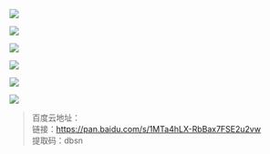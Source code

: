 
![](http://res.virde.cn/img/chun/201811/1542247835786.jpg)

![](http://res.virde.cn/img/chun/201811/1542247511871.jpg)

![](http://res.virde.cn/img/chun/201811/1542247871936.jpg)

![](http://res.virde.cn/img/chun/201811/1542247890888.jpg)

![](http://res.virde.cn/img/chun/201811/1542247915474.jpg)

![](http://res.virde.cn/img/chun/201811/1542247925536.jpg)

> 百度云地址：  
> 链接：https://pan.baidu.com/s/1MTa4hLX-RbBax7FSE2u2vw   
> 提取码：dbsn 
